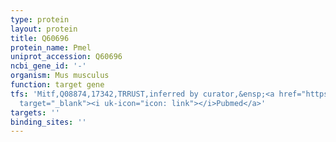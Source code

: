 ```yaml
---
type: protein
layout: protein
title: Q60696
protein_name: Pmel
uniprot_accession: Q60696
ncbi_gene_id: '-'
organism: Mus musculus
function: target gene
tfs: 'Mitf,Q08874,17342,TRRUST,inferred by curator,&ensp;<a href="https://www.ncbi.nlm.nih.gov/pubmed/?term=14643677%5Buid%5D"
  target="_blank"><i uk-icon="icon: link"></i>Pubmed</a>'
targets: ''
binding_sites: ''
---
```

